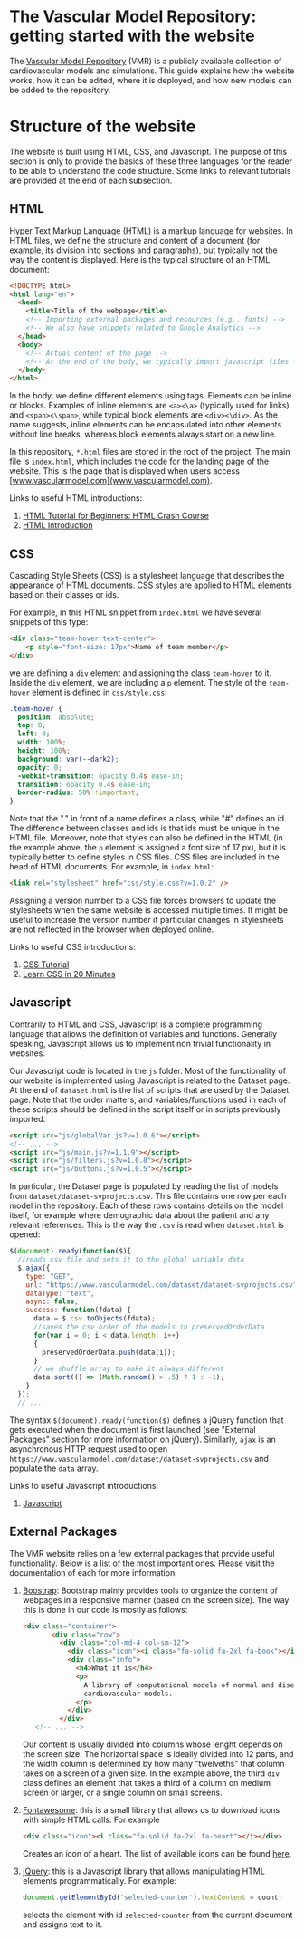 # The Vascular Model Repository: getting started with the website

The [Vascular Model Repository](www.vascularmodel.com) (VMR) is a publicly available collection of cardiovascular models and simulations. This guide explains how the website works, how it can be edited, where it is deployed, and how new models can be added to the repository.

# Structure of the website
The website is built using HTML, CSS, and Javascript. The purpose of this section is only to provide the basics of these three languages for the reader to be able to understand the code structure. Some links to relevant tutorials are provided at the end of each subsection.

## HTML
Hyper Text Markup Language (HTML) is a markup language for websites. In HTML files, we define the structure and content of a document (for example, its division into sections and paragraphs), but typically not the way the content is displayed. Here is the typical structure of an HTML document:

```html
<!DOCTYPE html>
<html lang="en">
  <head>
    <title>Title of the webpage</title>
    <!-- Importing external packages and resources (e.g., fonts) -->
    <!-- We also have snippets related to Google Analytics -->
  </head>
  <body>
    <!-- Actual content of the page -->
    <!-- At the end of the body, we typically import javascript files -->
  </body>
</html>
```

In the body, we define different elements using tags. Elements can be inline or blocks. Examples of inline elements are `<a><\a>` (typically used for links) and `<span><\span>`, while typical block elements are `<div><\div>`. As the name suggests, inline elements can be encapsulated into other elements without line breaks, whereas block elements always start on a new line. 

In this repository, `*.html` files are stored in the root of the project. The main file is `index.html`, which includes the code for the landing page of the website. This is the page that is displayed when users access [www.vascularmodel.com](www.vascularmodel.com).

Links to useful HTML introductions:
1. [HTML Tutorial for Beginners: HTML Crash Course](https://www.youtube.com/watch?v=qz0aGYrrlhU&t=1652s)
2. [HTML Introduction](https://www.w3schools.com/html/html_intro.asp)

## CSS 
Cascading Style Sheets (CSS) is a stylesheet language that describes the appearance of HTML documents. CSS styles are applied to HTML elements based on their classes or ids.

For example, in this HTML snippet from `index.html` we have several snippets of this type:

```html
<div class="team-hover text-center">
    <p style="font-size: 17px">Name of team member</p>
</div>
```

we are defining a `div` element and assigning the class `team-hover` to it. Inside the `div` element, we are including a `p` element.
The style of the `team-hover` element is defined in `css/style.css`:

```css
.team-hover {
  position: absolute;
  top: 0;
  left: 0;
  width: 100%;
  height: 100%;
  background: var(--dark2);
  opacity: 0;
  -webkit-transition: opacity 0.4s ease-in;
  transition: opacity 0.4s ease-in;
  border-radius: 50% !important;
}
```

Note that the "." in front of a name defines a class, while "#" defines an id. The difference between classes and ids is that ids must be unique in the HTML file.
Moreover, note that styles can also be defined in the HTML (in the example above, the `p` element is assigned a font size of 17 px), but it is typically better to define styles in CSS files.
CSS files are included in the head of HTML documents. For example, in `index.html`:

```html
<link rel="stylesheet" href="css/style.css?v=1.0.2" />
```

Assigning a version number to a CSS file forces browsers to update the stylesheets when the same website is accessed multiple times. It might be useful to increase the version number if particular changes in stylesheets are not reflected in the browser when deployed online. 

Links to useful CSS introductions:
1. [CSS Tutorial](https://www.w3schools.com/css/)
2. [Learn CSS in 20 Minutes](https://www.youtube.com/watch?v=1PnVor36_40)

## Javascript
Contrarily to HTML and CSS, Javascript is a complete programming language that allows the definition of variables and functions. Generally speaking, Javascript allows us to implement non trivial functionality in websites. 

Our Javascript code is located in the `js` folder. Most of the functionality of our website is implemented using Javascript is related to the Dataset page. At the end of `dataset.html` is the list of scripts that are used by the Dataset page. Note that the order matters, and variables/functions used in each of these scripts should be defined in the script itself or in scripts previously imported. 

```html
<script src="js/globalVar.js?v=1.0.6"></script>
<!-- ... -->
<script src="js/main.js?v=1.1.9"></script>
<script src="js/filters.js?v=1.0.8"></script>
<script src="js/buttons.js?v=1.0.5"></script>
```


In particular, the Dataset page is populated by reading the list of models from  `dataset/dataset-svprojects.csv`. This file contains one row per each model in the repository. Each of these rows contains details on the model itself, for example where demographic data about the patient and any relevant references. This is the way the `.csv` is read when `dataset.html` is opened:

```javascript
$(document).ready(function($){
  //reads csv file and sets it to the global variable data
  $.ajax({
    type: "GET",
    url: "https://www.vascularmodel.com/dataset/dataset-svprojects.csv",
    dataType: "text",
    async: false,
    success: function(fdata) {
      data = $.csv.toObjects(fdata);
      //saves the csv order of the models in preservedOrderData
      for(var i = 0; i < data.length; i++)
      {
        preservedOrderData.push(data[i]);
      }
      // we shuffle array to make it always different
      data.sort(() => (Math.random() > .5) ? 1 : -1);
    }
  });
  // ...
```

The syntax `$(document).ready(function($)` defines a jQuery function that gets executed when the document is first launched (see "External Packages" section for more information on jQuery). Similarly, `ajax` is an asynchronous HTTP request used to open `https://www.vascularmodel.com/dataset/dataset-svprojects.csv` and populate the `data` array.

Links to useful Javascript introductions:
1. [Javascript](https://www.w3schools.com/js/js_intro.asp)

## External Packages
 The VMR website relies on a few external packages that provide useful functionality. Below is a list of the most important ones. Please visit the documentation of each for more information.
 1. [Boostrap](https://getbootstrap.com): Bootstrap mainly provides tools to organize the content of webpages in a responsive manner (based on the screen size). The way this is done in our code is mostly as follows:
     ```html
     <div class="container">
            <div class="row">
              <div class="col-md-4 col-sm-12">
                <div class="icon"><i class="fa-solid fa-2xl fa-book"></i></div>
                <div class="info">
                  <h4>What it is</h4>
                  <p>
                    A library of computational models of normal and diseased
                    cardiovascular models.
                  </p>
                </div>
              </div>
        <!-- ... -->
     ```
     
     Our content is usually divided into columns whose lenght depends on the screen size. The horizontal space is ideally divided into 12 parts, and the width column is determined by how many "twelveths" that column takes on a screen of a given size. In the example above, the third `div` class defines an element that takes a third of a column on medium screen or larger, or a single column on small screens.
2. [Fontawesome](https://fontawesome.com): this is a small library that allows us to download icons with simple HTML calls. For example
    ```html
    <div class="icon"><i class="fa-solid fa-2xl fa-heart"></i></div>
    ```
    Creates an icon of a heart. The list of available icons can be found [here](https://fontawesome.com/icons).
3. [jQuery](https://jquery.com): this is a Javascript library that allows manipulating HTML elements programmatically. For example:
    ```javascript
    document.getElementById('selected-counter').textContent = count;
    ```
    selects the element with id `selected-counter` from the current document and assigns text to it.
